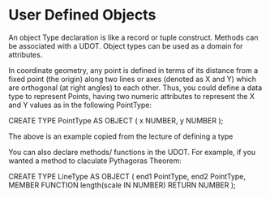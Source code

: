 # User Defined Objects

An object Type declaration is like a record or tuple construct. 
Methods can be associated with a UDOT. 
Object types can be used as a domain for attributes.

In coordinate geometry, any point is defined in terms of its distance from a fixed point (the origin) along two lines or axes (denoted as X and Y) which are orthogonal (at right angles) to each other. Thus, you could define a data type to represent Points, having two numeric attributes to represent the X and Y values as in the following PointType:

CREATE TYPE PointType AS OBJECT ( 
  x NUMBER,
  y NUMBER );

The above is an example copied from the lecture of defining a type

You can also declare methods/ functions in the UDOT. For example, if you wanted a method to claculate Pythagoras Theorem:

CREATE TYPE LineType AS OBJECT (
  end1 PointType,
  end2 PointType,
  MEMBER FUNCTION 
    length(scale IN NUMBER)
    RETURN NUMBER
);


